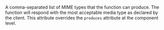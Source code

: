 A comma-separated list of MIME types that the function can produce. The function will respond with the most acceptable media type as declared by the client. This attribute overrides the `produces` attribute at the component level.
